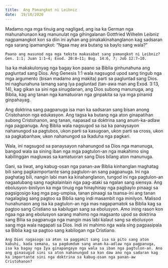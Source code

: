 ```yaml
---
title:  Ang Pamangkot ni Leibniz
date:  19/10/2020
---
```


Madamo nga mga tinuig ang nagligad, ang isa ka German nga mahunahunaon kag manunulat nga gihingalanan Gottfried Wilhelm Leibniz nagpamangkot kon sa diin ini ayhan ang pinakakinahanglanon kag sadsaran nga sarang ipamangkot: “Ngaa may ara butang sa baylo sang wala?”

`Paano ang masunod nga mga teksto makasabat sang pamangkot ni Leibniz? Gen. 1:1; Juan 1:1–4; Exod. 20:8–11; Bug. 14:6, 7; Job 12:7–10.`

Isa ka makakulonyag nga bagay kon paano sa Biblia ginhunahuna ang pagluntad sang Dios. Ang Genesis 1:1 wala nagsugod upod sang tingub nga mga argumento (bisan madamo ang makita) parti sa pagluntad sang Dios. Ini naghunahuna lamang sang Iya pagluntad (tan-awa man ang Exod. 3:13, 14), kag gikan sa sini nga sinugdanan, ang Dios subong manunuga, ang Biblia, kag ang tanan nga kamatuoran nga ginpakita sa iya mga pinanid ginpahayag.

Ang doktrina sang pagpanuga isa man ka sadsaran sang bisan anong Cristohanon nga edukasyon. Ang tagsa ka butang nga aton ginapatihan subong Cristohanon, ang tanan, napasad sa doktrina sang anum-ka-adlaw nga pagpanuga. Ang Biblia wala nagsugod sa isa ka panaysayon nahanungod sa pagtubos, ukon parti sa kasugoan, ukon parti sa cross, ukon sa pagkabanhaw, ukon nahanungod sa Ikaduha nga pagkari.

Wala, ini nagsugod sa panaysayon nahanungod sa Dios nga manunuga, bangod wala sa sining iban nga mga pagtulon-an nga makahimo sing kabilinggan magluwas sa kamatuoran sang Dios bilang aton manunuga.

Gani, sa liwat, ang kabug-osan nga panan-aw Biblia kinhanglan maghatag bili sang pagkaimportante sang pagtulon-an sang pagpanuga. Ini nga paghatag bili, nangin labi man ka kinahanglanon, tungod ini nga pagtulon-an nagaatubang sang nagkalainlain nga pag-ataki sa ngalan sang siensya. Ang ebolusyon-binilyon ka mga tinuig nga hinayhinay nga pagbaylo pinaagi sa pagsigosigo kag mga pag-umpisa, tanan pinaagi sa tsansa-ini ang tanan nagalaglag sang pagtoo sa Biblia sang indi masambit nga minilyon. Malisod hunahunaon ang isa ka pagtulon-an nga mas nagapamatok sa Biblia kag sa pagtoo sang Cristiano sa kabilugan sang sa ebolusyon. Amo ining rason kon ngaa nga ang ebolusyon sarang mahimo nga magsanto upod sa doktrina sang Bilia sa pagpanuga nga mangin mas labi kalaut sang sa ebolusyon sang mga wala nagapati sa Dios. Indi ini mahimo nga wala sing pagpasipala sa Biblia kag sa pagtoo sang kabilogan nga Cristiano.

`Ang Dios nagasogo sa aton sa paggamit sang isa sa pito sang aton kabuhi, kada semana, sa pagdumdum sang anam-ka-adlaw nga pagpanuga, isa ka bagay nga Iya ginapangayo nga wala sa iban nga pagtulon-an. Ano ang ginasugid sini sa aton nahanungod sa kon daw ano nga sadaran kag ka importante sini nga doktrina sa kabug-osan nga panan-aw Cristohanon?`